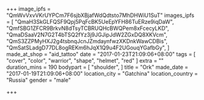 +++
image_ipfs = "QmWvVxvVKrUYPCm7F6sjbXBjafWdQdtsto7MhDHWiU1SuT"
images_ipfs = [
  "QmaH3SkGLFQSF9Qpj5PqFcBK5UeEpYFH86TuERze9iqDaW",
  "QmfSBG1ZFCR9BrkvN8dTsyTCBRUQHcBWQPem8xFcecyLKD",
  "QmaDSaaV2N7G2T4bTSQ2fYz3j9JGJipJdW2ZGxDQ8XKVcm",
  "QmS3ZZPMyHXJ2g4tsbnqJcnJZmdaynfwzXKDnkWawCDBis",
  "QmSatSLadgD77DL8ogREKm6hJqX1Q9u4F2UGouqYGafbGy",
]
made_at_shop = "aid_tattoo"
date = "2017-01-23T21:09:06+08:00"
tags = [
  "cover",
  "color",
  "warrior",
  "shape",
  "helmet",
  "red"
]
extra = ""
duration_mins = 190
bodypart = [
  "shoulder",
]
title = "Ork"
made_date = "2017-01-19T21:09:06+08:00"
location_city = "Gatchina"
location_country = "Russia"
gender = "male"

+++
